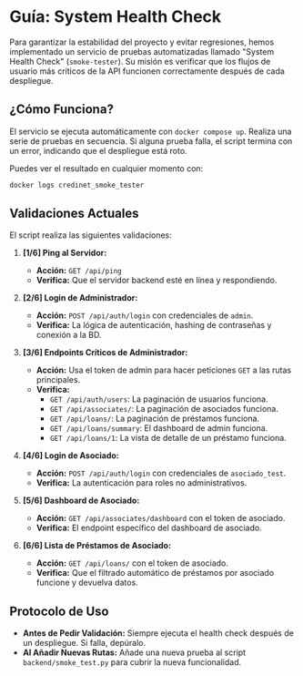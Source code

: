 # Guía: System Health Check

Para garantizar la estabilidad del proyecto y evitar regresiones, hemos implementado un servicio de pruebas automatizadas llamado "System Health Check" (`smoke-tester`). Su misión es verificar que los flujos de usuario más críticos de la API funcionen correctamente después de cada despliegue.

## ¿Cómo Funciona?

El servicio se ejecuta automáticamente con `docker compose up`. Realiza una serie de pruebas en secuencia. Si alguna prueba falla, el script termina con un error, indicando que el despliegue está roto.

Puedes ver el resultado en cualquier momento con:
```bash
docker logs credinet_smoke_tester
```

## Validaciones Actuales

El script realiza las siguientes validaciones:

1.  **[1/6] Ping al Servidor:**
    *   **Acción:** `GET /api/ping`
    *   **Verifica:** Que el servidor backend esté en línea y respondiendo.

2.  **[2/6] Login de Administrador:**
    *   **Acción:** `POST /api/auth/login` con credenciales de `admin`.
    *   **Verifica:** La lógica de autenticación, hashing de contraseñas y conexión a la BD.

3.  **[3/6] Endpoints Críticos de Administrador:**
    *   **Acción:** Usa el token de admin para hacer peticiones `GET` a las rutas principales.
    *   **Verifica:**
        *   `GET /api/auth/users`: La paginación de usuarios funciona.
        *   `GET /api/associates/`: La paginación de asociados funciona.
        *   `GET /api/loans/`: La paginación de préstamos funciona.
        *   `GET /api/loans/summary`: El dashboard de admin funciona.
        *   `GET /api/loans/1`: La vista de detalle de un préstamo funciona.

4.  **[4/6] Login de Asociado:**
    *   **Acción:** `POST /api/auth/login` con credenciales de `asociado_test`.
    *   **Verifica:** La autenticación para roles no administrativos.

5.  **[5/6] Dashboard de Asociado:**
    *   **Acción:** `GET /api/associates/dashboard` con el token de asociado.
    *   **Verifica:** El endpoint específico del dashboard de asociado.

6.  **[6/6] Lista de Préstamos de Asociado:**
    *   **Acción:** `GET /api/loans/` con el token de asociado.
    *   **Verifica:** Que el filtrado automático de préstamos por asociado funcione y devuelva datos.

## Protocolo de Uso

-   **Antes de Pedir Validación:** Siempre ejecuta el health check después de un despliegue. Si falla, depúralo.
-   **Al Añadir Nuevas Rutas:** Añade una nueva prueba al script `backend/smoke_test.py` para cubrir la nueva funcionalidad.